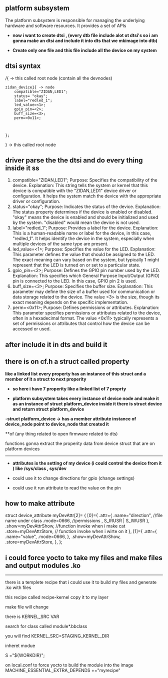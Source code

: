 ## platform subsystem

The platform subsystem is responsible for managing the underlying hardware and software resources. It provides a set of APIs

- **now i want to create dtsi , (every dtb file include alot ot dtsi's so i am gonna make an dtsi and include it into dts that we mkimage into dtb)**


- **Create only one file and this file include all the device on my system**

## dtsi syntax

/{ -> this called root node (contain all the devnodes)


    zidan_device1{ -> node
        compatible="ZIDAN,LED1";
        status= "okay";   
        label="redled_1";
        led_value=<1>;
        gpio_pin=<2>;
        buff_size=<3>;
        perm=<0x11>;



    };




} -> this called root node


## driver parse the the dtsi and do every thing inside it ss


1. compatible="ZIDAN,LED1";
Purpose: Specifies the compatibility of the device.
Explanation: This string tells the system or kernel that this device is compatible with the "ZIDAN,LED1" device driver or configuration. It helps the system match the device with the appropriate driver or configuration.
2. status="okay";
Purpose: Indicates the status of the device.
Explanation: The status property determines if the device is enabled or disabled. "okay" means the device is enabled and should be initialized and used by the system. "disabled" would mean the device is not used.
3. label="redled_1";
Purpose: Provides a label for the device.
Explanation: This is a human-readable name or label for the device, in this case, "redled_1". It helps identify the device in the system, especially when multiple devices of the same type are present.
4. led_value=<1>;
Purpose: Specifies the value for the LED.
Explanation: This parameter defines the value that should be assigned to the LED. The exact meaning can vary based on the system, but typically 1 might represent that the LED is turned on or set to a particular state.
5. gpio_pin=<2>;
Purpose: Defines the GPIO pin number used by the LED.
Explanation: This specifies which General Purpose Input/Output (GPIO) pin is connected to the LED. In this case, GPIO pin 2 is used.
6. buff_size=<3>;
Purpose: Specifies the buffer size.
Explanation: This parameter may define the size of a buffer used for communication or data storage related to the device. The value <3> is the size, though its exact meaning depends on the specific implementation.
7. perm=<0x11>;
Purpose: Defines permissions or attributes.
Explanation: This parameter specifies permissions or attributes related to the device, often in a hexadecimal format. The value <0x11> typically represents a set of permissions or attributes that control how the device can be accessed or used.



## after include it in dts and build it 

## there is on cf.h a struct called property 

**like a linked list every property has an instance of this struct and a member of it a struct to next properity** 

- **so here i have 7 properity like a linked list of 7 proprty** 


- **platform subsystem  takes every instance of device node and make it as an instance of struct platform_device  inside it there is struct device and return
struct platform_device**

-**struct platform_device -> has a member attribute instance of device_node point to device_node that created it**


**of (any thing related to open firmware related to dts) 


functions gonna extract the properity data from device struct that are on platform devices



------------------------

- **attributes is the setting of my device (i could control the device from it  ) like /sys/class , sys/dev** 

- could use it to change directions for gpio (change settings)

- could use it run attribute to read the value on the pin 

## how to make attribute 


struct device_attribute myDevAttr[2]=
{
 [0]={
    .attr={
        .name="direction", //file name under class
        .mode=0666,         //permissions , S_IRUSR | S_IWUSR
    },
    .show=myDevAttrShow,  //function invoke when i make cat
    .store=myDevAttrStore, // function invoke when i wirte on it 
    },
    [1]={
        .attr={
            .name="value",
            .mode=0666,
            },
            .show=myDevAttrShow,
            .store=myDevAttrStore,
            },
 };


   ## i could force yocto to take my files and make files and output modules .ko 


   -------------------------------------------------------------------------------

   there is a templete recipe that i could use it to build my files and generate .ko with files  

   this recipe called recipe-kernel copy it to my layer 


   make file will change 


there is KERNEL_SRC VAR 

search for class called module*.bbclass 

you will find 
KERNEL_SRC=STAGING_KERNEL_DIR
 

inheret modue 

S ="${WORKDIR}";


on local.conf 
to force yocto to build the module into the image
MACHINE_ESSENTIAL_EXTRA_DEPENDS +="myrecipe"


